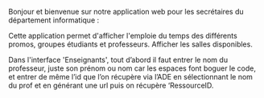 Bonjour et bienvenue sur notre application web pour les secrétaires du département informatique :

Cette application permet d'afficher l'emploie du temps des différents promos, groupes étudiants et professeurs. 
Afficher les salles disponibles.

Dans l'interface 'Enseignants', tout d’abord il faut entrer le nom du professeur, 
juste son prénom ou nom car les espaces font boguer le code, et entrer de même l’id que l’on 
récupère via l’ADE en sélectionnant le nom du prof et en générant une url puis on récupère ‘RessourceID.
